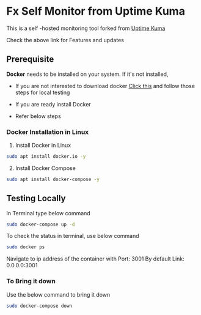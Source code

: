 # Fx Self Monitor from  Uptime Kuma

This is a self -hosted monitoring tool forked from
<a href= https://github.com/louislam/uptime-kuma> Uptime Kuma</a>

Check the above link for Features and updates

## Prerequisite

**Docker** needs to be installed on your system. If it's not installed, 
- If you are not interested to download docker <a href= https://github.com/louislam/uptime-kuma> Click this</a> and follow those steps for local testing

- If you are ready install Docker
- Refer below steps

### Docker Installation in Linux

1. Install Docker in Linux
```bash
sudo apt install docker.io -y
```
2. Install Docker Compose
```bash
sudo apt install docker-compose -y
```

## Testing Locally

In Terminal type below command
```bash
sudo docker-compose up -d
```
To check the status in terminal, use below command
```bash
sudo docker ps
```
Navigate to ip address of the container with Port: 3001
By default Link: 0.0.0.0:3001

### To Bring it down

Use the below command to bring it down
```bash
sudo docker-compose down
```
